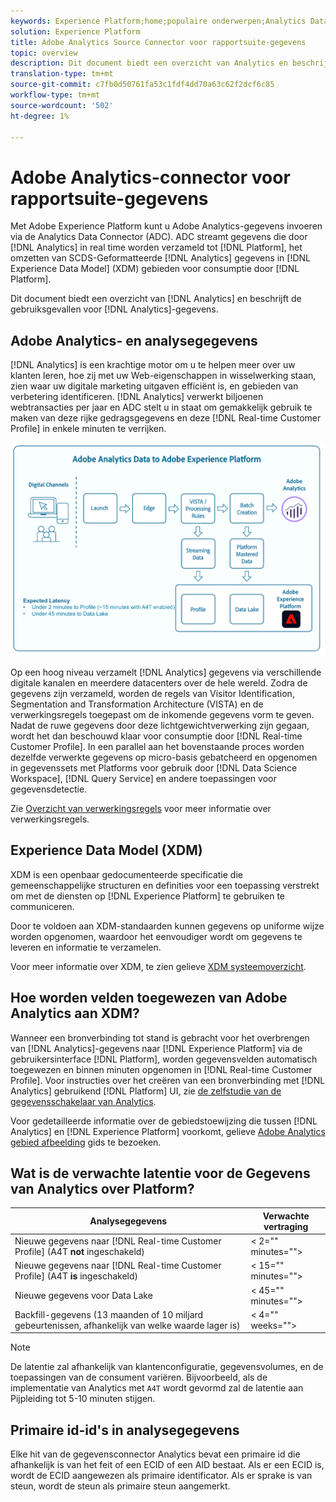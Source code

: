 ```yaml
---
keywords: Experience Platform;home;populaire onderwerpen;Analytics Data Connector;analytics;Analytics
solution: Experience Platform
title: Adobe Analytics Source Connector voor rapportsuite-gegevens
topic: overview
description: Dit document biedt een overzicht van Analytics en beschrijft de gebruiksgevallen voor Analytics-gegevens.
translation-type: tm+mt
source-git-commit: c7fb0d50761fa53c1fdf4dd70a63c62f2dcf6c85
workflow-type: tm+mt
source-wordcount: '502'
ht-degree: 1%

---
```



# Adobe Analytics-connector voor rapportsuite-gegevens

Met Adobe Experience Platform kunt u Adobe Analytics-gegevens invoeren via de Analytics Data Connector (ADC). ADC streamt gegevens die door [!DNL Analytics] in real time worden verzameld tot [!DNL Platform], het omzetten van SCDS-Geformatteerde [!DNL Analytics] gegevens in [!DNL Experience Data Model] (XDM) gebieden voor consumptie door [!DNL Platform].

Dit document biedt een overzicht van [!DNL Analytics] en beschrijft de gebruiksgevallen voor [!DNL Analytics]-gegevens.

## Adobe Analytics- en analysegegevens

[!DNL Analytics] is een krachtige motor om u te helpen meer over uw klanten leren, hoe zij met uw Web-eigenschappen in wisselwerking staan, zien waar uw digitale marketing uitgaven efficiënt is, en gebieden van verbetering identificeren. [!DNL Analytics] verwerkt biljoenen webtransacties per jaar en ADC stelt u in staat om gemakkelijk gebruik te maken van deze rijke gedragsgegevens en deze  [!DNL Real-time Customer Profile] in enkele minuten te verrijken.

![](./images/analytics-data-experience-platform.png)

Op een hoog niveau verzamelt [!DNL Analytics] gegevens via verschillende digitale kanalen en meerdere datacenters over de hele wereld. Zodra de gegevens zijn verzameld, worden de regels van Visitor Identification, Segmentation and Transformation Architecture (VISTA) en de verwerkingsregels toegepast om de inkomende gegevens vorm te geven. Nadat de ruwe gegevens door deze lichtgewichtverwerking zijn gegaan, wordt het dan beschouwd klaar voor consumptie door [!DNL Real-time Customer Profile]. In een parallel aan het bovenstaande proces worden dezelfde verwerkte gegevens op micro-basis gebatcheerd en opgenomen in gegevenssets met Platforms voor gebruik door [!DNL Data Science Workspace], [!DNL Query Service] en andere toepassingen voor gegevensdetectie.

Zie [Overzicht van verwerkingsregels](https://docs.adobe.com/content/help/en/analytics/admin/admin-tools/processing-rules/processing-rules.html) voor meer informatie over verwerkingsregels.

## Experience Data Model (XDM)

XDM is een openbaar gedocumenteerde specificatie die gemeenschappelijke structuren en definities voor een toepassing verstrekt om met de diensten op [!DNL Experience Platform] te gebruiken te communiceren.

Door te voldoen aan XDM-standaarden kunnen gegevens op uniforme wijze worden opgenomen, waardoor het eenvoudiger wordt om gegevens te leveren en informatie te verzamelen.

Voor meer informatie over XDM, te zien gelieve [XDM systeemoverzicht](../../../xdm/home.md).

## Hoe worden velden toegewezen van Adobe Analytics aan XDM?

Wanneer een bronverbinding tot stand is gebracht voor het overbrengen van [!DNL Analytics]-gegevens naar [!DNL Experience Platform] via de gebruikersinterface [!DNL Platform], worden gegevensvelden automatisch toegewezen en binnen minuten opgenomen in [!DNL Real-time Customer Profile]. Voor instructies over het creëren van een bronverbinding met [!DNL Analytics] gebruikend [!DNL Platform] UI, zie [de zelfstudie van de gegevensschakelaar van Analytics](../../tutorials/ui/create/adobe-applications/analytics.md).

Voor gedetailleerde informatie over de gebiedstoewijzing die tussen [!DNL Analytics] en [!DNL Experience Platform] voorkomt, gelieve [Adobe Analytics gebied afbeelding](./mapping/analytics.md) gids te bezoeken.

## Wat is de verwachte latentie voor de Gegevens van Analytics over Platform?

| Analysegegevens | Verwachte vertraging |
| -------------- | ---------------- |
| Nieuwe gegevens naar [!DNL Real-time Customer Profile] (A4T **not** ingeschakeld) | &lt; 2=&quot;&quot; minutes=&quot;&quot;> |
| Nieuwe gegevens naar [!DNL Real-time Customer Profile] (A4T **is** ingeschakeld) | &lt; 15=&quot;&quot; minutes=&quot;&quot;> |
| Nieuwe gegevens voor Data Lake | &lt; 45=&quot;&quot; minutes=&quot;&quot;> |
| Backfill-gegevens (13 maanden of 10 miljard gebeurtenissen, afhankelijk van welke waarde lager is) | &lt; 4=&quot;&quot; weeks=&quot;&quot;> |

>[!NOTE]
>
>De latentie zal afhankelijk van klantenconfiguratie, gegevensvolumes, en de toepassingen van de consument variëren. Bijvoorbeeld, als de implementatie van Analytics met `A4T` wordt gevormd zal de latentie aan Pijpleiding tot 5-10 minuten stijgen.

## Primaire id-id&#39;s in analysegegevens

Elke hit van de gegevensconnector Analytics bevat een primaire id die afhankelijk is van het feit of een ECID of een AID bestaat. Als er een ECID is, wordt de ECID aangewezen als primaire identificator. Als er sprake is van steun, wordt de steun als primaire steun aangemerkt.